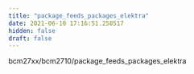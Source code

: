 ```yaml
---
title: "package_feeds_packages_elektra"
date: 2021-06-10 17:16:51.258517
hidden: false
draft: false
---
```


bcm27xx/bcm2710/package_feeds_packages_elektra

